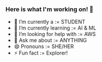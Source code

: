 ### Here is what I'm working on! 👋

- 🔭 I’m currently a  := STUDENT
- 🌱 I’m currently learning  :=  AI & ML
- 🤔 I’m looking for help with :=  AWS
- 💬 Ask me about :=  ANYTHING
- 😄 Pronouns :=  SHE/HER
- ⚡ Fun fact  := Explorer!

